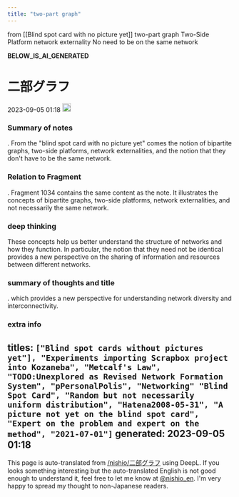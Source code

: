 ```yaml
---
title: "two-part graph"
---
```


from  [[Blind spot card with no picture yet]]
two-part graph
Two-Side Platform
network externality
No need to be on the same network


__BELOW_IS_AI_GENERATED__
# 二部グラフ
 2023-09-05 01:18 <img src='https://scrapbox.io/api/pages/nishio-en/omni/icon' alt='omni.icon' height="19.5"/>
### Summary of notes
.
From the "blind spot card with no picture yet" comes the notion of bipartite graphs, two-side platforms, network externalities, and the notion that they don't have to be the same network.

### Relation to Fragment
.
Fragment 1034 contains the same content as the note. It illustrates the concepts of bipartite graphs, two-side platforms, network externalities, and not necessarily the same network.

### deep thinking
These concepts help us better understand the structure of networks and how they function. In particular, the notion that they need not be identical provides a new perspective on the sharing of information and resources between different networks.

### summary of thoughts and title
.
which provides a new perspective for understanding network diversity and interconnectivity.

### extra info
titles: `["Blind spot cards without pictures yet"], "Experiments importing Scrapbox project into Kozaneba", "Metcalf's Law", "TODO:Unexplored as Revised Network Formation System", "pPersonalPolis", "Networking" "Blind Spot Card", "Random but not necessarily uniform distribution", "Hatena2008-05-31", "A picture not yet on the blind spot card", "Expert on the problem and expert on the method", "2021-07-01"]`
generated: 2023-09-05 01:18
---
This page is auto-translated from [/nishio/二部グラフ](https://scrapbox.io/nishio/二部グラフ) using DeepL. If you looks something interesting but the auto-translated English is not good enough to understand it, feel free to let me know at [@nishio_en](https://twitter.com/nishio_en). I'm very happy to spread my thought to non-Japanese readers.